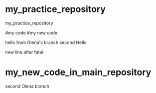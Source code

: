 # my_practice_repository
my_practice_repository

#my code
#my new code


hello from Olena's branch
second Hello

new line after fatal

# my_new_code_in_main_repository

second Olena branch

